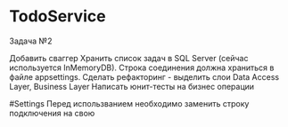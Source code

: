 ﻿# TodoService
Задача №2

Добавить сваггер
Хранить список задач в SQL Server (сейчас используется InMemoryDB). Строка соединения должна храниться в файле appsettings.
Сделать рефакторинг - выделить слои Data Access Layer, Business Layer
Написать юнит-тесты на бизнес операции

#Settings
Перед использванием необходимо заменить строку подключения на свою